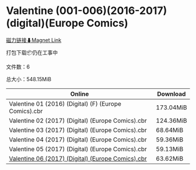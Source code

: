 # Valentine (001-006)(2016-2017)(digital)(Europe Comics)

[磁力链接⬇Magnet Link](magnet:?xt=urn:btih:73cd044d3c394517d9086c0db4d04dd4d8b28997&dn=Valentine%20%28001-006%29%282016-2017%29%28digital%29%28Europe%20Comics%29)

打包下载📦仍在工事中

文件数：6

总大小：548.15MiB

Online | Download
--- | ---
Valentine 01 (2016) (Digital) (F) (Europe Comics).cbr | 173.04MiB
Valentine 02 (2017) (Digital) (Europe Comics).cbr | 124.36MiB
Valentine 03 (2017) (Digital) (Europe Comics).cbr | 68.64MiB
Valentine 04 (2017) (Digital) (Europe Comics).cbr | 59.36MiB
Valentine 05 (2017) (Digital) (Europe Comics).cbr | 59.13MiB
[Valentine 06 (2017) (Digital) (Europe Comics).cbr](https://github.com/alicewish/markdown/blob/master/comic/Valentine-06-2017-Digital-Europe-Comics-cbr.md) | 63.62MiB